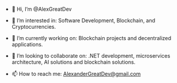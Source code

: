 - 👋 Hi, I’m @AlexGreatDev

- 👀 I’m interested in: Software Development, Blockchain, and Cryptocurrencies.
- 🌱 I’m currently working on: Blockchain projects and decentralized applications.
- 💞️ I’m looking to collaborate on: .NET development, microservices architecture, AI solutions and blockchain solutions.
- 📫 How to reach me: AlexanderGreatDev@gmail.com

<!---
AlexGreatDev/AlexGreatDev is a ✨ special ✨ repository because its `README.md` (this file) appears on your GitHub profile.
You can click the Preview link to take a look at your changes.
--->
